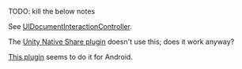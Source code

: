 

TODO: kill the below notes

See [UIDocumentInteractionController](https://developer.apple.com/documentation/uikit/uidocumentinteractioncontroller).

The [Unity Native Share plugin](https://github.com/yasirkula/UnityNativeShare) doesn't use this; does it work anyway?

[This plugin](https://github.com/Mihail5412/Unity-Android-Files-Opener) seems to do it for Android.
